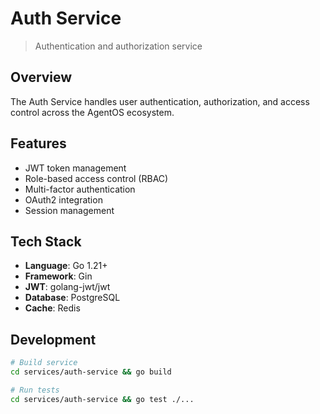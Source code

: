 # Auth Service

> Authentication and authorization service

## Overview

The Auth Service handles user authentication, authorization, and access control across the AgentOS ecosystem.

## Features

- JWT token management
- Role-based access control (RBAC)
- Multi-factor authentication
- OAuth2 integration
- Session management

## Tech Stack

- **Language**: Go 1.21+
- **Framework**: Gin
- **JWT**: golang-jwt/jwt
- **Database**: PostgreSQL
- **Cache**: Redis

## Development

```bash
# Build service
cd services/auth-service && go build

# Run tests
cd services/auth-service && go test ./...
```